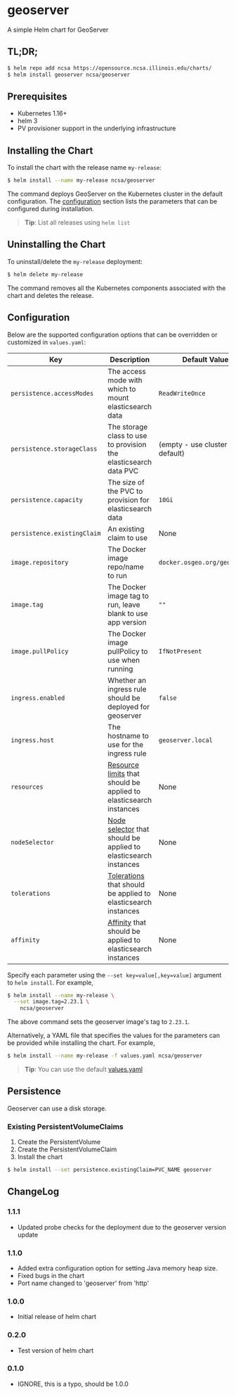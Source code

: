 # geoserver
A simple Helm chart for GeoServer


## TL;DR;

```bash
$ helm repo add ncsa https://opensource.ncsa.illinois.edu/charts/
$ helm install geoserver ncsa/geoserver
```

## Prerequisites

- Kubernetes 1.16+
- helm 3
- PV provisioner support in the underlying infrastructure

## Installing the Chart

To install the chart with the release name `my-release`:

```bash
$ helm install --name my-release ncsa/geoserver
```

The command deploys GeoServer on the Kubernetes cluster in the default configuration. The [configuration](#configuration) section lists the parameters that can be configured during installation.

> **Tip**: List all releases using `helm list`

## Uninstalling the Chart

To uninstall/delete the `my-release` deployment:

```bash
$ helm delete my-release
```

The command removes all the Kubernetes components associated with the chart and deletes the release.

## Configuration

Below are the supported configuration options that can be overridden or customized in `values.yaml`:

| Key | Description | Default Value                 |
| --- | --- |-------------------------------|
| `persistence.accessModes` | The access mode with which to mount elasticsearch data | `ReadWriteOnce`               |
| `persistence.storageClass` | The storage class to use to provision the elasticsearch data PVC | (empty - use cluster default) |
| `persistence.capacity` | The size of the PVC to provision for elasticsearch data | `10Gi`                        |
| `persistence.existingClaim` | An existing claim to use | None                          |
| `image.repository` | The Docker image repo/name to run | `docker.osgeo.org/geoserver`  |
| `image.tag` | The Docker image tag to run, leave blank to use app version | `""`                          |
| `image.pullPolicy` | The Docker image pullPolicy to use when running | `IfNotPresent`                |
| `ingress.enabled` | Whether an ingress rule should be deployed for geoserver | `false`                       |
| `ingress.host` | The hostname to use for the ingress rule | `geoserver.local`             |
| `resources` | [Resource limits](https://kubernetes.io/docs/concepts/configuration/manage-compute-resources-container/) that should be applied to elasticsearch instances | None                          |
| `nodeSelector` | [Node selector](https://kubernetes.io/docs/concepts/configuration/assign-pod-node/#nodeselector) that should be applied to elasticsearch instances | None                          |
| `tolerations` | [Tolerations](https://kubernetes.io/docs/concepts/configuration/taint-and-toleration/) that should be applied to elasticsearch instances | None                          |
| `affinity` | [Affinity](https://kubernetes.io/docs/concepts/configuration/assign-pod-node/#affinity-and-anti-affinity) that should be applied to elasticsearch instances | None                          |

Specify each parameter using the `--set key=value[,key=value]` argument to `helm install`. For example,

```bash
$ helm install --name my-release \
  --set image.tag=2.23.1 \
    ncsa/geoserver
```

The above command sets the geoserver image's tag to `2.23.1`.

Alternatively, a YAML file that specifies the values for the parameters can be provided while installing the chart. For example,

```bash
$ helm install --name my-release -f values.yaml ncsa/geoserver
```

> **Tip**: You can use the default [values.yaml](values.yaml)

## Persistence

Geoserver can use a disk storage.

### Existing PersistentVolumeClaims

1. Create the PersistentVolume
1. Create the PersistentVolumeClaim
1. Install the chart

```bash
$ helm install --set persistence.existingClaim=PVC_NAME geoserver
```

## ChangeLog

### 1.1.1
- Updated probe checks for the deployment due to the geoserver version update

### 1.1.0

- Added extra configuration option for setting Java memory heap size.
- Fixed bugs in the chart
- Port name changed to 'geoserver' from 'http'

### 1.0.0

- Initial release of helm chart

### 0.2.0

- Test version of helm chart

### 0.1.0 

- IGNORE, this is a typo, should be 1.0.0
